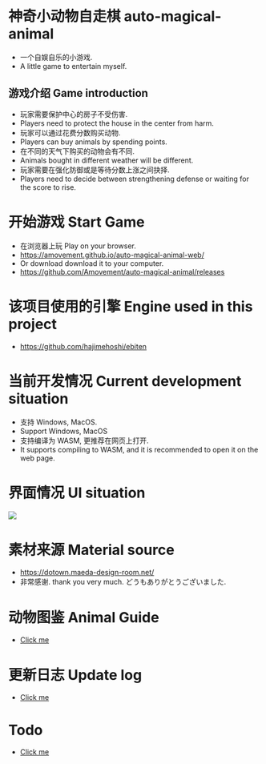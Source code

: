 # 神奇小动物自走棋 auto-magical-animal
- 一个自娱自乐的小游戏.
- A little game to entertain myself.
  
## 游戏介绍 Game introduction
- 玩家需要保护中心的房子不受伤害.
- Players need to protect the house in the center from harm.
- 玩家可以通过花费分数购买动物.
- Players can buy animals by spending points.
- 在不同的天气下购买的动物会有不同.
- Animals bought in different weather will be different.
- 玩家需要在强化防御或是等待分数上涨之间抉择.
- Players need to decide between strengthening defense or waiting for the score to rise.

# 开始游戏 Start Game
- 在浏览器上玩 Play on your browser.
- https://amovement.github.io/auto-magical-animal-web/
- Or download download it to your computer.
- https://github.com/Amovement/auto-magical-animal/releases

# 该项目使用的引擎 Engine used in this project
- https://github.com/hajimehoshi/ebiten

# 当前开发情况 Current development situation
- 支持 Windows, MacOS. 
- Support Windows, MacOS
- 支持编译为 WASM, 更推荐在网页上打开. 
- It supports compiling to WASM, and it is recommended to open it on the web page.

# 界面情况 UI situation
![](https://s3.bmp.ovh/imgs/2024/08/09/821553e8d551e6c1.png)

# 素材来源 Material source
- https://dotown.maeda-design-room.net/
- 非常感谢. thank you very much. どうもありがとうございました.

# 动物图鉴 Animal Guide
- [Click me](https://github.com/Amovement/auto-magical-animal/wiki/Animal%E2%80%90guide)

# 更新日志 Update log
- [Click me](https://github.com/Amovement/auto-magical-animal/wiki/Version-upgrade-Description)

# Todo
- [Click me](https://github.com/Amovement/auto-magical-animal/wiki/Todo)
